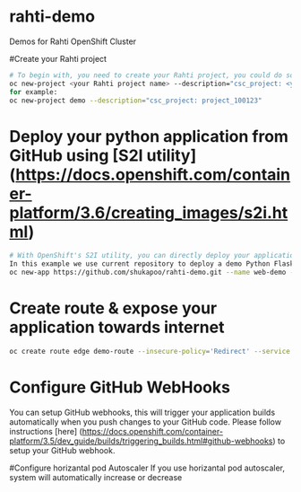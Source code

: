 # rahti-demo
Demos for Rahti OpenShift Cluster

#Create your Rahti project
```bash
# To begin with, you need to create your Rahti project, you could do so by using oc command line tool
oc new-project <your Rahti project name> --description="csc_project: <your CSC project name>"
for example:
oc new-project demo --description="csc_project: project_100123"
```
# Deploy your python application from GitHub using [S2I utility] (https://docs.openshift.com/container-platform/3.6/creating_images/s2i.html)

```bash
# With OpenShift's S2I utility, you can directly deploy your applications in Rahti from application source code hosted in some VCS for ex. GitHub.
In this example we use current repository to deploy a demo Python Flask web application.
oc new-app https://github.com/shukapoo/rahti-demo.git --name web-demo -e APP_FILE=src/app.py

```
# Create route & expose your application towards internet

```bash
oc create route edge demo-route --insecure-policy='Redirect' --service web-demo
```
# Configure GitHub WebHooks
You can setup GitHub webhooks, this will trigger your application builds automatically when you push changes to your GitHub code.
Please follow instructions [here] (https://docs.openshift.com/container-platform/3.5/dev_guide/builds/triggering_builds.html#github-webhooks) to setup your GitHub webhook.

#Configure horizantal pod Autoscaler
If you use horizantal pod autoscaler, system will automatically increase or decrease
